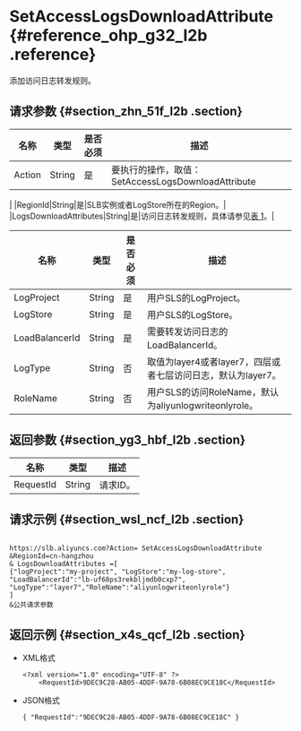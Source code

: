 # SetAccessLogsDownloadAttribute {#reference_ohp_g32_l2b .reference}

添加访问日志转发规则。

## 请求参数 {#section_zhn_51f_l2b .section}

|名称|类型|是否必须|描述|
|--|--|----|--|
|Action|String|是|要执行的操作，取值：SetAccessLogsDownloadAttribute

|
|RegionId|String|是|SLB实例或者LogStore所在的Region。|
|LogsDownloadAttributes|String|是|访问日志转发规则，具体请参见[表 1](#table_mj3_kbf_l2b)。|

|名称|类型|是否必须|描述|
|--|--|----|--|
|LogProject|String|是|用户SLS的LogProject。|
|LogStore|String|是|用户SLS的LogStore。|
|LoadBalancerId|String|是|需要转发访问日志的LoadBalancerId。|
|LogType|String|否|取值为layer4或者layer7，四层或者七层访问日志，默认为layer7。|
|RoleName|String|否|用户SLS的访问RoleName，默认为aliyunlogwriteonlyrole。|

## 返回参数 {#section_yg3_hbf_l2b .section}

|名称|类型|描述|
|--|--|--|
|RequestId|String|请求ID。|

## 请求示例 {#section_wsl_ncf_l2b .section}

```

https://slb.aliyuncs.com?Action= SetAccessLogsDownloadAttribute
&RegionId=cn-hangzhou
& LogsDownloadAttributes =[
{"logProject":"my-project", "LogStore":"my-log-store", "LoadBalancerId":"lb-uf68ps3rekbljmdb0cxp7", "LogType":"layer7","RoleName":"aliyunlogwriteonlyrole"}
]
&公共请求参数
```

## 返回示例 {#section_x4s_qcf_l2b .section}

-   XML格式

    ```
    <?xml version="1.0" encoding="UTF-8" ?>
    	<RequestId>9DEC9C28-AB05-4DDF-9A78-6B08EC9CE18C</RequestId>
    ```

-   JSON格式

    ```
    { "RequestId":"9DEC9C28-AB05-4DDF-9A78-6B08EC9CE18C" }
    ```


